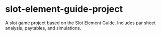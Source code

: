 # slot-element-guide-project
A slot game project based on the Slot Element Guide. Includes par sheet analysis, paytables, and simulations.
